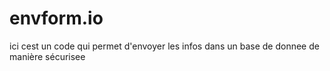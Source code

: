 # envform.io
ici cest un code qui permet d'envoyer les infos dans un base de donnee de manière sécurisee
